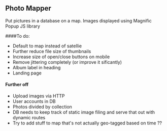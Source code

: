 ## Photo Mapper
Put pictures in a database on a map. Images displayed using Magnific Popup JS library

####To do:
* Default to map instead of satellie
* Further reduce file size of thumbnails
* Increase size of open/close buttons on mobile
* Remove jittering completely (or improve it sificantly)
* Album label in heading
* Landing page

#### Further off
* Upload images via HTTP
* User accounts in DB
* Photos divided by collection
* DB needs to keep track of static image filing and serve that out with dynamic routes
* Try to add stuff to map that's not actually geo-tagged based on time ??
